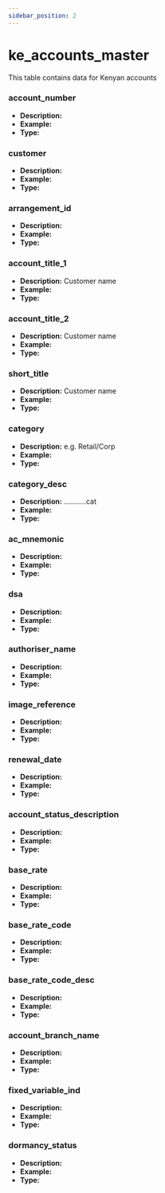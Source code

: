 ```yaml
---
sidebar_position: 2
---
```


# ke_accounts_master

This table contains data for Kenyan accounts

### account_number
- **Description:** 
- **Example:** 
- **Type:** 

### customer
- **Description:** 
- **Example:** 
- **Type:** 

### arrangement_id
- **Description:** 
- **Example:** 
- **Type:** 

### account_title_1
- **Description:** Customer name
- **Example:** 
- **Type:** 

### account_title_2
- **Description:** Customer name
- **Example:** 
- **Type:** 

### short_title
- **Description:** Customer name
- **Example:** 
- **Type:** 

### category
- **Description:** e.g. Retail/Corp
- **Example:** 
- **Type:** 

### category_desc
- **Description:** ...........cat
- **Example:** 
- **Type:** 

### ac_mnemonic
- **Description:** 
- **Example:** 
- **Type:** 

### dsa
- **Description:** 
- **Example:** 
- **Type:** 

### authoriser_name
- **Description:** 
- **Example:** 
- **Type:** 

### image_reference
- **Description:** 
- **Example:** 
- **Type:** 

### renewal_date
- **Description:** 
- **Example:** 
- **Type:** 

### account_status_description
- **Description:** 
- **Example:** 
- **Type:** 

### base_rate
- **Description:** 
- **Example:** 
- **Type:** 

### base_rate_code
- **Description:** 
- **Example:** 
- **Type:** 

### base_rate_code_desc
- **Description:** 
- **Example:** 
- **Type:** 

### account_branch_name
- **Description:** 
- **Example:** 
- **Type:** 

### fixed_variable_ind
- **Description:** 
- **Example:** 
- **Type:** 

### dormancy_status
- **Description:** 
- **Example:** 
- **Type:** 
